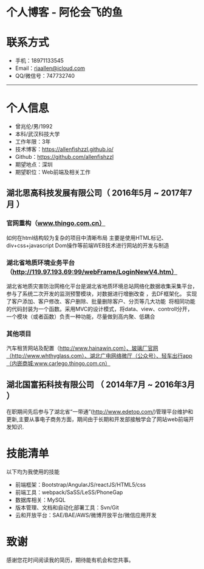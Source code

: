 # 个人博客 - 阿伦会飞的鱼

# 联系方式
- 手机：18971133545 
- Email：riaallen@icloud.com
- QQ/微信号：747732740

---

# 个人信息

 - 曾兆伦/男/1992 
 - 本科/武汉科技大学
 - 工作年限：3年
 - 技术博客：https://allenfishzzl.github.io/
 - Github：https://github.com/allenfishzzl
 - 期望地点：深圳
 - 期望职位：Web前端及相关工作


## 湖北思高科技发展有限公司（ 2016年5月 ~ 2017年7月 ）

### 官网重构（www.thingo.com.cn）
  如何在html结构较为复杂的项目中清晰布局
  主要是使用HTML标记、div+css+javascript Dom操作等前端WEB技术进行网站的开发与制造

### 湖北省地质环境业务平台（http://119.97.193.69:99/webFrame/LoginNewV4.htm）
  湖北省地质灾害防治网格化平台是湖北省地质环境总站网络化数据收集采集平台，参与了系统二次开发的监测预警模块，对数据进行增删改查 ，去DF框架化。
  实现了客户添加、客户修改、客户删除、批量删除客户、分页等几大功能
  将相同功能的代码封装为一个函数。采用MVC的设计模式，将data、view、controll分开，一个模块（或者函数）负责一种功能，尽量做到高内聚、低耦合


### 其他项目
汽车租赁网站及配置（http://www.hainawin.com）、玻璃厂官网（http://www.whthyglass.com）、湖北广电网络微厅（公众号）、轻车出行app（内嵌商城:www.carlego.thingo.com.cn）

 
## 湖北国富拓科技有限公司 （ 2014年7月 ~ 2016年3月 ）
在职期间先后参与了湖北省“一带通”(http://www.edetop.com/)管理平台维护和更新,主要从事电子商务方面，期间由于长期和开发部接触学会了网站web前端开发知识.

# 技能清单

以下均为我使用的技能
- 前端框架：Bootstrap/AngularJS/reactJS/HTML5/css
- 前端工具：webpack/SaSS/LeSS/PhoneGap
- 数据库相关：MySQL
- 版本管理、文档和自动化部署工具：Svn/Git
- 云和开放平台：SAE/BAE/AWS/微博开放平台/微信应用开发

# 致谢
感谢您花时间阅读我的简历，期待能有机会和您共事。

